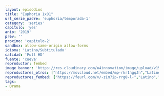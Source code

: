 ```yaml
---
layout: episodios
title: "Euphoria 1x01"
url_serie_padre: 'euphoria/temporada-1'
category: 'series'
capitulo: 'yes'
anio: '2019'
prev: ''
proximo: 'capitulo-2'
sandbox: allow-same-origin allow-forms
idioma: 'Latino/Subtitulado'
calidad: 'Full HD'
fuente: 'cueva'
reproductor: fembed
image_banner: 'https://res.cloudinary.com/u4innovation/image/upload/v1564030189/euphoria-banner-min_yogqzi.jpg'
reproductores_otros: ["https://movcloud.net/embed/mp-rkr1hgqJh","Latino","https://gdriveplayer.co/embed2.php?link=zDLwgFnwdMgGaG9HeizmTADIT34ABZVmwCvHin8by1ZumTHTAkIDexm2k%252BMfA%252BHzyk8QLEuVw7GBM8QFjWSs%252FcJb2DAP9nsH1XZHW%252Fz4BtYwa6w0bs6rFfMB805tT%252BqdYOWr4OUjlbQdWYbwCIXGb6RLX84jBw5BCaD%252BVA7tZq%252FPr0QVLjWYSWh2NN%252BzfaIVrRzBZQYt%252FfjnYt4tT8vf6nW6poLDrUBbpAfzLcXJghXg%253D%253D","Latino","https://gounlimited.to/embed-s2ccpofztui8.html","Latino","https://movcloud.net/embed/ne-ysDCs9g4-","Subtitulado","https://api.cuevana3.io/stream/index.php?file=ek5lbm9xYWNrS0xYMTZLa2xNbkdvY3ZTb3BtZng4TGp6ZFpobGFMUGtPUFgzSmFhbk1XTzVkblBtS1JnbEplb21KUm5ZSlRTMGViVTBxZGdsdEhPb3RqWGEybHFsSk9zbXNLR2gzV3l3THVvd29aaVpNR21vNVdSb0tKbmhkZlUwTXlYb1hmSDFOZkpuV1JuYTVTVnFaMmFiR055MHREbTJNS25xNlBIbnViSjFaeVg","Subtitulado"]
reproductores_fembed: ["https://feurl.com/v/-z1m7ip-rrg8-l-","Latino","https://feurl.com/v/j60qqcd1g4jlen3","Latino","https://feurl.com/v/j-xjpidqwx4d1-0","Subtitulado","https://feurl.com/v/dkwj0cx6-w88j-w","Subtitulado"]
tags:
- Drama
---
```












